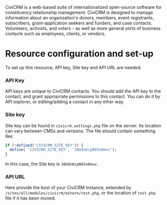 CiviCRM is a web-based suite of internationalized open-source software for constituency relationship management. CiviCRM
is designed to manage information about an organization's donors, members, event registrants, subscribers,
grant-application seekers and funders, and case contacts. Volunteers, activists, and voters - as well as more general
sorts of business contacts such as employees, clients, or vendors.

# Resource configuration and set-up

To set up this resource, API key, Site key and API URL are needed.

### API Key
API keys are unique to CiviCRM contacts. You should add the API key to the contact,
and grant appropriate permissions to this contact. You can do it by API explorer, or
editing/adding a contact in any other way.

### Site key 
Site key can be found in `civicrm.settings.php` file on the server. Its location
can vary between CMSs and versions. The file should contain something like:
```php
if (!defined('CIVICRM_SITE_KEY')) {
  define( 'CIVICRM_SITE_KEY', 'J8UdnKcpN93x0mvv');
}
```
In this case, the Site key is `J8UdnKcpN93x0mvv`.

### API URL
Here provide the host of your CiviCRM instance, extended by `/sites/all/modules/civicrm/extern/rest.php`, or
the location of `rest.php` file if it has been moved.